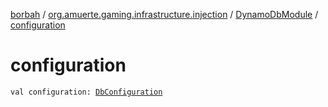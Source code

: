 [borbah](../../index.md) / [org.amuerte.gaming.infrastructure.injection](../index.md) / [DynamoDbModule](index.md) / [configuration](./configuration.md)

# configuration

`val configuration: `[`DbConfiguration`](../../org.amuerte.gaming/-db-configuration/index.md)